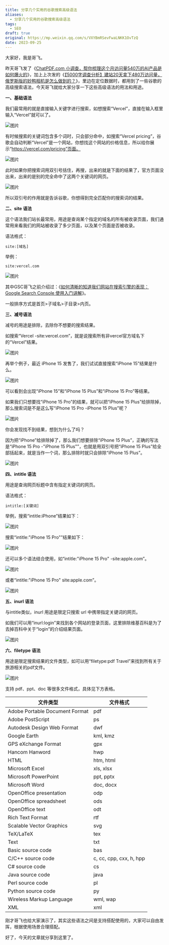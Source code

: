 ```yaml
---
title: 分享几个实用的谷歌搜索高级语法
aliases:
  - 分享几个实用的谷歌搜索高级语法
tags:
  - SEO
draft: true
original: https://mp.weixin.qq.com/s/VXYBmRSevFwaLNKK1OvTzQ
date: 2023-09-25
---
```

大家好，我是哥飞。  

昨天哥飞发了《[ChatPDF.com 小调查，帮你梳理这个月访问量540万的AI产品是如何爆火的](http://mp.weixin.qq.com/s?__biz=MjM5OTIzMzYyMA==&mid=2650080375&idx=1&sn=7ecb6ccb7a834d43b0b4bd63ef7c2592&chksm=bf3f354c8848bc5ae9c686dbf8901a1aab7241c7e160a782c195f55db91a9845e20d73708778&scene=21#wechat_redirect)》，加上上次发的《[【5000字调查分析】建站20天拿下480万访问量，俄罗斯版的妙鸭相机是怎么做到的？](http://mp.weixin.qq.com/s?__biz=MjM5OTIzMzYyMA==&mid=2650079744&idx=1&sn=0d82dcd95fe435a6b46a53a642a6c4e4&chksm=bf3f333b8848ba2deee768dea94b0ed5c2101c5bbf689cf536967d6141910b14f55ba03ed5c9&scene=21#wechat_redirect)》，里边在定位数据时，都用到了一些谷歌的高级搜索语法，今天哥飞就给大家分享一下这些高级语法的用法和用途。  

**一、基础语法**

我们最常用的就是直接输入关键字进行搜索，如想搜索“Vercel”，直接在输入框里输入“Vercel”就可以了。  

![图片](https://mmbiz.qpic.cn/sz_mmbiz_png/LBrX00GQeicussgMr7orm3gGxh62PggiaXYfF1mR4DS9ibcLQoERulLZ0RKHHLRsVAMDl8VLqXkuSyh2FnF1icjz1A/640?wx_fmt=png&tp=webp&wxfrom=5&wx_lazy=1&wx_co=1)

有时候搜索的关键词包含多个词时，只会部分命中，如搜索“Vercel pricing”，谷歌会自动判断“Vercel”是一个网站，你想找这个网站的价格信息，所以给你展示“https://vercel.com/pricing”页面。

![图片](https://mmbiz.qpic.cn/sz_mmbiz_png/LBrX00GQeicussgMr7orm3gGxh62PggiaXnkev6v9gA9zJ6hpMRMuG4SOyicuMSIibBDM7qib0jxTpHgHLQO6rlTSSQ/640?wx_fmt=png&tp=webp&wxfrom=5&wx_lazy=1&wx_co=1)

此时如果你把搜索词用双引号括住，再搜，出来的就是下面的结果了，官方页面没出来，出来的是别的完全命中了这两个关键词的网页。  

![图片](https://mmbiz.qpic.cn/sz_mmbiz_png/LBrX00GQeicussgMr7orm3gGxh62PggiaXFb8tM9v2Y1Oic4PT4e0K83OpzibnPkLOdt648KLhGPqsAtj5GqVvafnQ/640?wx_fmt=png&tp=webp&wxfrom=5&wx_lazy=1&wx_co=1)

所以双引号的作用就是告诉谷歌，你想得到完全匹配你的搜索词的结果。

  

**二、site 语法**  

这个语法我们站长最常用，用途是查询某个指定的域名的所有被收录页面，我们通常用来看我们的网站被收录了多少页面，以及某个页面是否被收录。

语法格式：  

```
site:[域名]
```

举例：  

```
site:vercel.com
```

![图片](https://mmbiz.qpic.cn/sz_mmbiz_png/LBrX00GQeicussgMr7orm3gGxh62PggiaX1WibCaw0MoyTMhA8oIibKVq5vicWKbia2EzsYNGIAefjrdPeSe1hibFiaw1A/640?wx_fmt=png&tp=webp&wxfrom=5&wx_lazy=1&wx_co=1)

其中GSC哥飞之前介绍过：《[如何清晰的知道我们网站在搜索引擎的表现：Google Search Console 使用入门讲解](http://mp.weixin.qq.com/s?__biz=MjM5OTIzMzYyMA==&mid=2650079678&idx=1&sn=28e2e1f0abf09872482549f66c214f0a&chksm=bf3f30858848b9934cc6ca69c172537ac676a04975ab475160e90b02d56cc6d5fe42df03a97f&scene=21#wechat_redirect)》。  

一般排序方式是首页>子域名>子目录>内页。  

  

**三、减号语法**  

减号的用途是排除，去除你不想要的搜索结果。  

如搜索“Vercel -site:vercel.com”，就是说搜索所有非vercel官方域名下的“Vercel”结果。

![图片](https://mmbiz.qpic.cn/sz_mmbiz_png/LBrX00GQeicussgMr7orm3gGxh62PggiaXb8gWKIibcuR5kibz9okUlu2sFgV0BuXPpAos2nCoibzfXrnQCO4F7JJag/640?wx_fmt=png&tp=webp&wxfrom=5&wx_lazy=1&wx_co=1)

再举个例子，最近 iPhone 15 发售了，我们试试直接搜索“iPhone 15”结果是什么。  

![图片](https://mmbiz.qpic.cn/sz_mmbiz_png/LBrX00GQeicussgMr7orm3gGxh62PggiaXnYGF2GsPiaxIJQVGueA6CaTBgBsRXwIdqiaKdexiarZzANfH0k7iclibb1Q/640?wx_fmt=png&tp=webp&wxfrom=5&wx_lazy=1&wx_co=1)

可以看到会出现“iPhone 15”和“iPhone 15 Plus”和“iPhone 15 Pro”等结果。

如果我们只想要找“iPhone 15 Pro”的结果，就可以把“iPhone 15 Plus”给排除掉，那么搜索词是不是这么写“iPhone 15 Pro -iPhone 15 Plus”呢？  

![图片](https://mmbiz.qpic.cn/sz_mmbiz_png/LBrX00GQeicussgMr7orm3gGxh62PggiaXswiaiaVsS7OulQia34G27icJ7ALPI5grTRacbrwLicHicm3nZ1PRkjCF1ibUA/640?wx_fmt=png&tp=webp&wxfrom=5&wx_lazy=1&wx_co=1)

你会发现找不到结果，想到为什么了吗？

因为把“iPhone”给排除掉了，那么我们想要排除“iPhone 15 Plus”，正确的写法是“iPhone 15 Pro -"iPhone 15 Plus"”，也就是用双引号把“iPhone 15 Plus”给全部括起来，就是当作一个词，那么排除时就只会排除“iPhone 15 Plus”。  

![图片](https://mmbiz.qpic.cn/sz_mmbiz_png/LBrX00GQeicussgMr7orm3gGxh62PggiaX9CGJo6dsqc8JY1ZhtRMf2ia2ILyuyfrlZmDQXfbozkeSNZZLmltdx1w/640?wx_fmt=png&tp=webp&wxfrom=5&wx_lazy=1&wx_co=1)

**四、intitle 语法**

用途是查询网页标题中含有指定关键词的网页。  

语法格式：  

```
intitle:[关键词]
```

举例，搜索“intitle:iPhone”结果如下：

![图片](https://mmbiz.qpic.cn/sz_mmbiz_png/LBrX00GQeicussgMr7orm3gGxh62PggiaXm8cBxqE9WwsbiaX89nRguagDXX0TaNrc1XhbzcyicSjawL66wxyFX8TQ/640?wx_fmt=png&tp=webp&wxfrom=5&wx_lazy=1&wx_co=1)

搜索“intitle:"iPhone 15 Pro"”结果如下：  

![图片](https://mmbiz.qpic.cn/sz_mmbiz_png/LBrX00GQeicussgMr7orm3gGxh62PggiaXCM56PDzmib1aAmoibsp0ogBaLjg8wDm9NlicE2vhSRHSyGZCb0HQDSoZA/640?wx_fmt=png&tp=webp&wxfrom=5&wx_lazy=1&wx_co=1)

还可以多个语法结合使用，如“intitle:"iPhone 15 Pro" -site:apple.com”。

![图片](https://mmbiz.qpic.cn/sz_mmbiz_png/LBrX00GQeicussgMr7orm3gGxh62PggiaXJljH9egJNiad5CG3S5yQJ7RxDibp7hIPoxyPKib2kVbS8273mxibJbju8g/640?wx_fmt=png&tp=webp&wxfrom=5&wx_lazy=1&wx_co=1)

或者“intitle:"iPhone 15 Pro" site:apple.com”。  

![图片](https://mmbiz.qpic.cn/sz_mmbiz_png/LBrX00GQeicussgMr7orm3gGxh62PggiaXIF3NXVgAJHiaU02GPibZSBWBtsQl2SWw6QhHXavfHlSAPJfYWWPSK2nQ/640?wx_fmt=png&tp=webp&wxfrom=5&wx_lazy=1&wx_co=1)

  

**五、inurl 语法**  

与intitle类似，inurl 用途是限定只搜索 url 中携带指定关键词的网页。  

如我们可以用“inurl:login”来找到各个网站的登录页面，这里排除维基百科是为了去掉百科中关于“login”的介绍结果页面。  

![图片](https://mmbiz.qpic.cn/sz_mmbiz_png/LBrX00GQeicussgMr7orm3gGxh62PggiaXmJnv2Mzv2hpVE4zlYiao6mRxS8dee4iaY2sicDqunmawcLuicdGzWKojibA/640?wx_fmt=png&tp=webp&wxfrom=5&wx_lazy=1&wx_co=1)

**六、filetype 语法**  

用途是限定搜索结果的文件类型，如可以用“filetype:pdf Travel”来找到所有关于旅游相关的pdf文件。  

![图片](https://mmbiz.qpic.cn/sz_mmbiz_png/LBrX00GQeicussgMr7orm3gGxh62PggiaXQfsa0Qle26XyaeTrpN3zdI3aPBBsLW3ibO247EJWoVickibKdFHVupKUQ/640?wx_fmt=png&tp=webp&wxfrom=5&wx_lazy=1&wx_co=1)

支持 pdf、ppt、doc 等很多文件格式，具体见下方表格。

|文件类型|文件格式|
|---|---|
|Adobe Portable Document Format|pdf|
|Adobe PostScript|ps|
|Autodesk Design Web Format|dwf|
|Google Earth|kml, kmz|
|GPS eXchange Format|gpx|
|Hancom Hanword|hwp|
|HTML|htm, html|
|Microsoft Excel|xls, xlsx|
|Microsoft PowerPoint|ppt, pptx|
|Microsoft Word|doc, docx|
|OpenOffice presentation|odp|
|OpenOffice spreadsheet|ods|
|OpenOffice text|odt|
|Rich Text Format|rtf|
|Scalable Vector Graphics|svg|
|TeX/LaTeX|tex|
|Text|txt|
|Basic source code|bas|
|C/C++ source code|c, cc, cpp, cxx, h, hpp|
|C# source code|cs|
|Java source code|java|
|Perl source code|pl|
|Python source code|py|
|Wireless Markup Language|wml, wap|
|XML|xml|

  

刚才哥飞也给大家演示了，其实这些语法之间是支持搭配使用的，大家可以自由发挥，根据使用场景合理搭配。

好了，今天的文章就分享到这里了。
